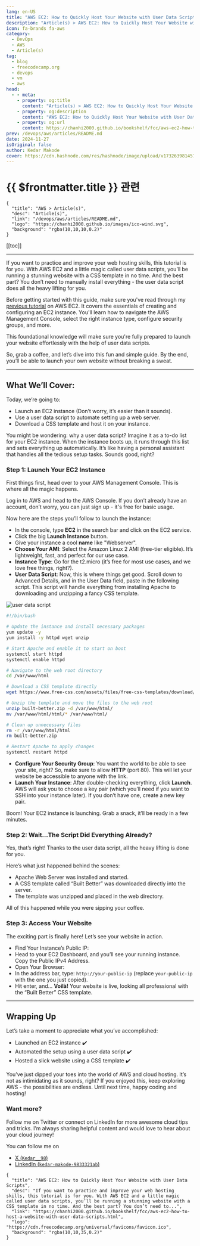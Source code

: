 ```yaml
---
lang: en-US
title: "AWS EC2: How to Quickly Host Your Website with User Data Scripts"
description: "Article(s) > AWS EC2: How to Quickly Host Your Website with User Data Scripts"
icon: fa-brands fa-aws
category:
  - DevOps
  - AWS
  - Article(s)
tag:
  - blog
  - freecodecamp.org
  - devops
  - vm
  - aws
head:
  - - meta:
    - property: og:title
      content: "Article(s) > AWS EC2: How to Quickly Host Your Website with User Data Scripts"
    - property: og:description
      content: "AWS EC2: How to Quickly Host Your Website with User Data Scripts"
    - property: og:url
      content: https://chanhi2000.github.io/bookshelf/fcc/aws-ec2-how-to-host-a-website-with-user-data-scripts.html
prev: /devops/aws/articles/README.md
date: 2024-11-27
isOriginal: false
author: Kedar Makode
cover: https://cdn.hashnode.com/res/hashnode/image/upload/v1732639814571/62719c49-cd15-4f2c-9586-22a5a300bc4a.png
---
```


# {{ $frontmatter.title }} 관련

```component VPCard
{
  "title": "AWS > Article(s)",
  "desc": "Article(s)",
  "link": "/devops/aws/articles/README.md",
  "logo": "https://chanhi2000.github.io/images/ico-wind.svg",
  "background": "rgba(10,10,10,0.2)"
}
```

[[toc]]

---

<SiteInfo
  name="AWS EC2: How to Quickly Host Your Website with User Data Scripts"
  desc="If you want to practice and improve your web hosting skills, this tutorial is for you. With AWS EC2 and a little magic called user data scripts, you’ll be running a stunning website with a CSS template in no time. And the best part? You don’t need to..."
  url="https://freecodecamp.org/news/aws-ec2-how-to-host-a-website-with-user-data-scripts"
  logo="https://cdn.freecodecamp.org/universal/favicons/favicon.ico"
  preview="https://cdn.hashnode.com/res/hashnode/image/upload/v1732639814571/62719c49-cd15-4f2c-9586-22a5a300bc4a.png"/>

If you want to practice and improve your web hosting skills, this tutorial is for you. With AWS EC2 and a little magic called user data scripts, you’ll be running a stunning website with a CSS template in no time. And the best part? You don’t need to manually install everything - the user data script does all the heavy lifting for you.

Before getting started with this guide, make sure you've read through my [previous tutorial](/freecodecamp.org/host-a-website-on-aws-ec2-using-a-css-template.md) on AWS EC2. It covers the essentials of creating and configuring an EC2 instance. You'll learn how to navigate the AWS Management Console, select the right instance type, configure security groups, and more.

This foundational knowledge will make sure you're fully prepared to launch your website effortlessly with the help of user data scripts.

So, grab a coffee, and let’s dive into this fun and simple guide. By the end, you’ll be able to launch your own website without breaking a sweat.

---

## What We’ll Cover:

Today, we’re going to:

- Launch an EC2 instance (Don’t worry, it’s easier than it sounds).
- Use a user data script to automate setting up a web server.
- Download a CSS template and host it on your instance.

You might be wondering: why a user data script? Imagine it as a to-do list for your EC2 instance. When the instance boots up, it runs through this list and sets everything up automatically. It’s like having a personal assistant that handles all the tedious setup tasks. Sounds good, right?

### Step 1: Launch Your EC2 Instance

First things first, head over to your AWS Management Console. This is where all the magic happens.

Log in to AWS and head to the AWS Console. If you don’t already have an account, don’t worry, you can just sign up - it's free for basic usage.

Now here are the steps you’ll follow to launch the instance:

- In the console, type **EC2** in the search bar and click on the EC2 service.
- Click the big **Launch Instance** button.
- Give your instance a cool **name** like "Webserver".
- **Choose Your AMI**: Select the Amazon Linux 2 AMI (free-tier eligible). It’s lightweight, fast, and perfect for our use case.
- **Instance Type**: Go for the t2.micro (it’s free for most use cases, and we love free things, right?).
- **User Data Script**: Now, this is where things get good. Scroll down to Advanced Details, and in the User Data field, paste in the following script. This script will handle everything from installing Apache to downloading and unzipping a fancy CSS template.

![user data script](https://cdn.hashnode.com/res/hashnode/image/upload/v1732640127024/ec187a49-61ac-4a98-82c1-c149bcf8ef91.png)

```bash
#!/bin/bash

# Update the instance and install necessary packages
yum update -y
yum install -y httpd wget unzip

# Start Apache and enable it to start on boot
systemctl start httpd
systemctl enable httpd

# Navigate to the web root directory
cd /var/www/html

# Download a CSS template directly
wget https://www.free-css.com/assets/files/free-css-templates/download/page284/built-better.zip

# Unzip the template and move the files to the web root
unzip built-better.zip -d /var/www/html/
mv /var/www/html/html/* /var/www/html/

# Clean up unnecessary files
rm -r /var/www/html/html
rm built-better.zip

# Restart Apache to apply changes
systemctl restart httpd
```

- **Configure Your Security Group**: You want the world to be able to see your site, right? So, make sure to allow **HTTP** (port 80). This will let your website be accessible to anyone with the link.
- **Launch Your Instance**: After double-checking everything, click **Launch**. AWS will ask you to choose a key pair (which you’ll need if you want to SSH into your instance later). If you don’t have one, create a new key pair.

Boom! Your EC2 instance is launching. Grab a snack, it’ll be ready in a few minutes.

### Step 2: Wait…The Script Did Everything Already?

Yes, that’s right! Thanks to the user data script, all the heavy lifting is done for you.

Here’s what just happened behind the scenes:

- Apache Web Server was installed and started.
- A CSS template called “Built Better” was downloaded directly into the server.
- The template was unzipped and placed in the web directory.

All of this happened while you were sipping your coffee.

### Step 3: Access Your Website

The exciting part is finally here! Let’s see your website in action.

- Find Your Instance’s Public IP:
- Head to your EC2 Dashboard, and you’ll see your running instance. Copy the Public IPv4 Address.
- Open Your Browser:
- In the address bar, type: `http://your-public-ip` (replace `your-public-ip` with the one you just copied).
- Hit enter, and… **Voilà!** Your website is live, looking all professional with the “Built Better” CSS template.

---

## Wrapping Up

Let’s take a moment to appreciate what you’ve accomplished:

- Launched an EC2 instance ✔️
- Automated the setup using a user data script ✔️
- Hosted a slick website using a CSS template ✔️

You’ve just dipped your toes into the world of AWS and cloud hosting. It’s not as intimidating as it sounds, right? If you enjoyed this, keep exploring AWS - the possibilities are endless. Until next time, happy coding and hosting!

### Want more?

Follow me on Twitter or connect on LinkedIn for more awesome cloud tips and tricks. I’m always sharing helpful content and would love to hear about your cloud journey!

You can follow me on

- [X (<VPIcon icon="fa-brands fa-x-twitter"/>`Kedar__98`)](https://twitter.com/Kedar__98)
- [LinkedIn (<VPIcon icon="fa-brands fa-linkedin"/>`kedar-makode-9833321ab`)](https://linkedin.com/in/kedar-makode-9833321ab)

<!-- TODO: add ARTICLE CARD -->
```component VPCard
{
  "title": "AWS EC2: How to Quickly Host Your Website with User Data Scripts",
  "desc": "If you want to practice and improve your web hosting skills, this tutorial is for you. With AWS EC2 and a little magic called user data scripts, you’ll be running a stunning website with a CSS template in no time. And the best part? You don’t need to...",
  "link": "https://chanhi2000.github.io/bookshelf/fcc/aws-ec2-how-to-host-a-website-with-user-data-scripts.html",
  "logo": "https://cdn.freecodecamp.org/universal/favicons/favicon.ico",
  "background": "rgba(10,10,35,0.2)"
}
```
